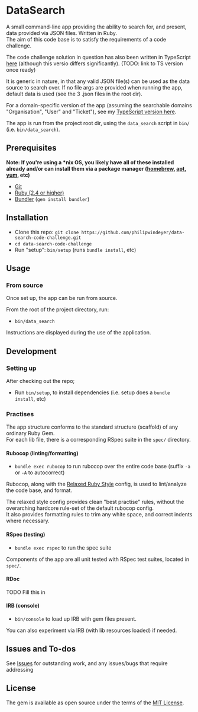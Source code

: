 # DataSearch

A small command-line app providing the ability to search for, and present, data provided via JSON files. Written in Ruby.  
The aim of this code base is to satisfy the requirements of a code challenge.

The code challenge solution in question has also been written in TypeScript [here](https://github.com/philipwindeyer/data-search-code-challenge-ts) (although this versio differs significantly). (TODO: link to TS version once ready)

It is generic in nature, in that any valid JSON file(s) can be used as the data source to search over. If no file args are provided when running the app, default data is used (see the 3 .json files in the root dir).

For a domain-specific version of the app (assuming the searchable domains "Organisation", "User" and "Ticket"), see my [TypeScript version here](https://github.com/philipwindeyer/data-search-code-challenge-ts).

The app is run from the project root dir, using the `data_search` script in `bin/` (i.e. `bin/data_search`).

## Prerequisites

**Note: If you're using a \*nix OS, you likely have all of these installed already and/or can install them via a package manager ([homebrew](https://brew.sh/), [apt](https://packages.debian.org/search?keywords=apt), [yum](http://yum.baseurl.org/), etc)**

- [Git](https://git-scm.com/)
- [Ruby (2.4 or higher)](https://www.ruby-lang.org/en)
- [Bundler](https://bundler.io/) (`gem install bundler`)

## Installation

- Clone this repo: `git clone https://github.com/philipwindeyer/data-search-code-challenge.git`
- `cd data-search-code-challenge`
- Run "setup": `bin/setup` (runs `bundle install`, etc)

## Usage

### From source

Once set up, the app can be run from source.

From the root of the project directory, run:

- `bin/data_search`

Instructions are displayed during the use of the application.

## Development

### Setting up

After checking out the repo;

- Run `bin/setup`, to install dependencies (i.e. setup does a `bundle install`, etc)

### Practises

The app structure conforms to the standard structure (scaffold) of any ordinary Ruby Gem.  
For each lib file, there is a corresponding RSpec suite in the `spec/` directory.

#### Rubocop (linting/formatting)

- `bundle exec rubocop` to run rubocop over the entire code base (suffix `-a` or `-A` to autocorrect)

Rubocop, along with the [Relaxed Ruby Style](https://relaxed.ruby.style/) config, is used to lint/analyze the code base, and format.

The relaxed style config provides clean "best practise" rules, without the overarching hardcore rule-set of the default rubocop config.  
It also provides formatting rules to trim any white space, and correct indents where necessary.

#### RSpec (testing)

- `bundle exec rspec` to run the spec suite

Components of the app are all unit tested with RSpec test suites, located in `spec/`.

#### RDoc

TODO Fill this in

#### IRB (console)

- `bin/console` to load up IRB with gem files present.

You can also experiment via IRB (with lib resources loaded) if needed.

## Issues and To-dos

See [Issues](https://github.com/philipwindeyer/data-search-code-challenge/issues) for outstanding work, and any issues/bugs that require addressing

## License

The gem is available as open source under the terms of the [MIT License](https://opensource.org/licenses/MIT).
